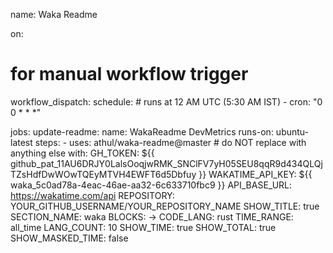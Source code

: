 name: Waka Readme

on:
  # for manual workflow trigger
  workflow_dispatch:
  schedule:
    # runs at 12 AM UTC (5:30 AM IST)
    - cron: "0 0 * * *"

jobs:
  update-readme:
    name: WakaReadme DevMetrics
    runs-on: ubuntu-latest
    steps:
      - uses: athul/waka-readme@master # do NOT replace with anything else
        with:
          GH_TOKEN: ${{ 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 }}
          WAKATIME_API_KEY: ${{ waka_5c0ad78a-4eac-46ae-aa32-6c633710fbc9 }}
          API_BASE_URL: https://wakatime.com/api
          REPOSITORY: YOUR_GITHUB_USERNAME/YOUR_REPOSITORY_NAME
          SHOW_TITLE: true
          SECTION_NAME: waka
          BLOCKS: ->
          CODE_LANG: rust
          TIME_RANGE: all_time
          LANG_COUNT: 10
          SHOW_TIME: true
          SHOW_TOTAL: true
          SHOW_MASKED_TIME: false
